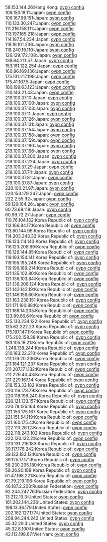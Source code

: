 58.153.144.26:Hong Kong: [ovpn config](vpn/58_153_144_26.ovpn)  
106.150.18.11:Japan: [ovpn config](vpn/106_150_18_11.ovpn)  
106.167.99.151:Japan: [ovpn config](vpn/106_167_99_151.ovpn)  
110.133.30.247:Japan: [ovpn config](vpn/110_133_30_247.ovpn)  
111.216.158.111:Japan: [ovpn config](vpn/111_216_158_111.ovpn)  
113.197.165.218:Japan: [ovpn config](vpn/113_197_165_218.ovpn)  
114.187.54.234:Japan: [ovpn config](vpn/114_187_54_234.ovpn)  
118.16.101.236:Japan: [ovpn config](vpn/118_16_101_236.ovpn)  
118.240.19.110:Japan: [ovpn config](vpn/118_240_19_110.ovpn)  
126.129.172.108:Japan: [ovpn config](vpn/126_129_172_108.ovpn)  
138.64.211.57:Japan: [ovpn config](vpn/138_64_211_57.ovpn)  
153.161.122.254:Japan: [ovpn config](vpn/153_161_122_254.ovpn)  
160.86.169.136:Japan: [ovpn config](vpn/160_86_169_136.ovpn)  
175.131.217.199:Japan: [ovpn config](vpn/175_131_217_199.ovpn)  
175.41.107.5:Japan: [ovpn config](vpn/175_41_107_5.ovpn)  
180.199.63.123:Japan: [ovpn config](vpn/180_199_63_123.ovpn)  
210.143.21.43:Japan: [ovpn config](vpn/210_143_21_43.ovpn)  
219.100.37.10:Japan: [ovpn config](vpn/219_100_37_10.ovpn)  
219.100.37.100:Japan: [ovpn config](vpn/219_100_37_100.ovpn)  
219.100.37.103:Japan: [ovpn config](vpn/219_100_37_103.ovpn)  
219.100.37.11:Japan: [ovpn config](vpn/219_100_37_11.ovpn)  
219.100.37.126:Japan: [ovpn config](vpn/219_100_37_126.ovpn)  
219.100.37.131:Japan: [ovpn config](vpn/219_100_37_131.ovpn)  
219.100.37.154:Japan: [ovpn config](vpn/219_100_37_154.ovpn)  
219.100.37.158:Japan: [ovpn config](vpn/219_100_37_158.ovpn)  
219.100.37.159:Japan: [ovpn config](vpn/219_100_37_159.ovpn)  
219.100.37.190:Japan: [ovpn config](vpn/219_100_37_190.ovpn)  
219.100.37.196:Japan: [ovpn config](vpn/219_100_37_196.ovpn)  
219.100.37.200:Japan: [ovpn config](vpn/219_100_37_200.ovpn)  
219.100.37.224:Japan: [ovpn config](vpn/219_100_37_224.ovpn)  
219.100.37.29:Japan: [ovpn config](vpn/219_100_37_29.ovpn)  
219.100.37.74:Japan: [ovpn config](vpn/219_100_37_74.ovpn)  
219.100.37.81:Japan: [ovpn config](vpn/219_100_37_81.ovpn)  
219.100.37.87:Japan: [ovpn config](vpn/219_100_37_87.ovpn)  
220.100.21.97:Japan: [ovpn config](vpn/220_100_21_97.ovpn)  
220.153.179.247:Japan: [ovpn config](vpn/220_153_179_247.ovpn)  
222.2.55.92:Japan: [ovpn config](vpn/222_2_55_92.ovpn)  
59.129.164.26:Japan: [ovpn config](vpn/59_129_164_26.ovpn)  
60.73.69.119:Japan: [ovpn config](vpn/60_73_69_119.ovpn)  
60.99.72.27:Japan: [ovpn config](vpn/60_99_72_27.ovpn)  
110.76.104.132:Korea Republic of: [ovpn config](vpn/110_76_104_132.ovpn)  
112.166.84.17:Korea Republic of: [ovpn config](vpn/112_166_84_17.ovpn)  
113.60.144.96:Korea Republic of: [ovpn config](vpn/113_60_144_96.ovpn)  
114.203.243.32:Korea Republic of: [ovpn config](vpn/114_203_243_32.ovpn)  
116.123.114.143:Korea Republic of: [ovpn config](vpn/116_123_114_143.ovpn)  
116.123.208.69:Korea Republic of: [ovpn config](vpn/116_123_208_69.ovpn)  
116.126.144.85:Korea Republic of: [ovpn config](vpn/116_126_144_85.ovpn)  
119.193.154.141:Korea Republic of: [ovpn config](vpn/119_193_154_141.ovpn)  
119.195.195.248:Korea Republic of: [ovpn config](vpn/119_195_195_248.ovpn)  
119.199.189.214:Korea Republic of: [ovpn config](vpn/119_199_189_214.ovpn)  
121.135.102.80:Korea Republic of: [ovpn config](vpn/121_135_102_80.ovpn)  
121.136.103.84:Korea Republic of: [ovpn config](vpn/121_136_103_84.ovpn)  
121.136.208.124:Korea Republic of: [ovpn config](vpn/121_136_208_124.ovpn)  
121.143.143.19:Korea Republic of: [ovpn config](vpn/121_143_143_19.ovpn)  
121.146.156.60:Korea Republic of: [ovpn config](vpn/121_146_156_60.ovpn)  
121.163.238.151:Korea Republic of: [ovpn config](vpn/121_163_238_151.ovpn)  
121.171.190.88:Korea Republic of: [ovpn config](vpn/121_171_190_88.ovpn)  
121.188.14.205:Korea Republic of: [ovpn config](vpn/121_188_14_205.ovpn)  
123.99.66.6:Korea Republic of: [ovpn config](vpn/123_99_66_6.ovpn)  
125.133.234.122:Korea Republic of: [ovpn config](vpn/125_133_234_122.ovpn)  
125.62.222.23:Korea Republic of: [ovpn config](vpn/125_62_222_23.ovpn)  
175.197.147.1:Korea Republic of: [ovpn config](vpn/175_197_147_1.ovpn)  
175.202.158.38:Korea Republic of: [ovpn config](vpn/175_202_158_38.ovpn)  
183.105.16.21:Korea Republic of: [ovpn config](vpn/183_105_16_21.ovpn)  
1.248.138.244:Korea Republic of: [ovpn config](vpn/1_248_138_244.ovpn)  
210.183.22.210:Korea Republic of: [ovpn config](vpn/210_183_22_210.ovpn)  
211.176.20.236:Korea Republic of: [ovpn config](vpn/211_176_20_236.ovpn)  
211.184.121.237:Korea Republic of: [ovpn config](vpn/211_184_121_237.ovpn)  
211.207.171.132:Korea Republic of: [ovpn config](vpn/211_207_171_132.ovpn)  
211.226.40.43:Korea Republic of: [ovpn config](vpn/211_226_40_43.ovpn)  
211.229.167.14:Korea Republic of: [ovpn config](vpn/211_229_167_14.ovpn)  
218.153.33.182:Korea Republic of: [ovpn config](vpn/218_153_33_182.ovpn)  
220.116.173.79:Korea Republic of: [ovpn config](vpn/220_116_173_79.ovpn)  
220.118.198.240:Korea Republic of: [ovpn config](vpn/220_118_198_240.ovpn)  
220.121.133.157:Korea Republic of: [ovpn config](vpn/220_121_133_157.ovpn)  
220.78.126.164:Korea Republic of: [ovpn config](vpn/220_78_126_164.ovpn)  
221.150.175.167:Korea Republic of: [ovpn config](vpn/221_150_175_167.ovpn)  
221.151.54.119:Korea Republic of: [ovpn config](vpn/221_151_54_119.ovpn)  
221.160.175.4:Korea Republic of: [ovpn config](vpn/221_160_175_4.ovpn)  
222.113.26.12:Korea Republic of: [ovpn config](vpn/222_113_26_12.ovpn)  
222.118.243.102:Korea Republic of: [ovpn config](vpn/222_118_243_102.ovpn)  
222.120.122.2:Korea Republic of: [ovpn config](vpn/222_120_122_2.ovpn)  
223.131.216.183:Korea Republic of: [ovpn config](vpn/223_131_216_183.ovpn)  
39.117.176.242:Korea Republic of: [ovpn config](vpn/39_117_176_242.ovpn)  
39.122.182.12:Korea Republic of: [ovpn config](vpn/39_122_182_12.ovpn)  
39.125.17.171:Korea Republic of: [ovpn config](vpn/39_125_17_171.ovpn)  
58.230.205.180:Korea Republic of: [ovpn config](vpn/58_230_205_180.ovpn)  
59.26.90.188:Korea Republic of: [ovpn config](vpn/59_26_90_188.ovpn)  
61.47.198.221:Korea Republic of: [ovpn config](vpn/61_47_198_221.ovpn)  
61.79.219.196:Korea Republic of: [ovpn config](vpn/61_79_219_196.ovpn)  
46.187.2.203:Russian Federation: [ovpn config](vpn/46_187_2_203.ovpn)  
92.244.247.76:Russian Federation: [ovpn config](vpn/92_244_247_76.ovpn)  
13.212.10.3:United States: [ovpn config](vpn/13_212_10_3.ovpn)  
161.202.144.236:United States: [ovpn config](vpn/161_202_144_236.ovpn)  
198.13.36.179:United States: [ovpn config](vpn/198_13_36_179.ovpn)  
202.182.127.177:United States: [ovpn config](vpn/202_182_127_177.ovpn)  
208.94.244.242:United States: [ovpn config](vpn/208_94_244_242.ovpn)  
45.32.29.3:United States: [ovpn config](vpn/45_32_29_3.ovpn)  
45.32.8.100:United States: [ovpn config](vpn/45_32_8_100.ovpn)  
42.112.198.67:Viet Nam: [ovpn config](vpn/42_112_198_67.ovpn)  
